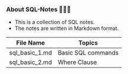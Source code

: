 ### About SQL-Notes 🚀👩‍🚀

- This is a collection of SQL notes.
- The notes are written in Markdown format.

| File Name      | Topics             |
| -------------- | ------------------ |
| sql_basic_1.md | Basic SQL commands |
| sql_basic_2.md | Where Clause       |

